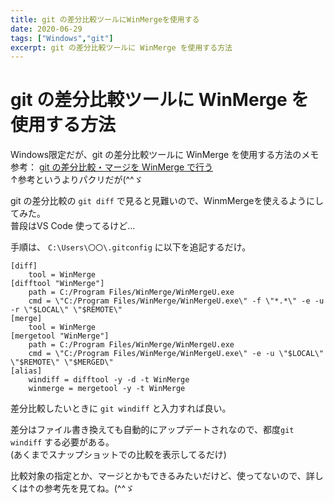 ```yaml
---
title: git の差分比較ツールにWinMergeを使用する
date: 2020-06-29
tags: ["Windows","git"]
excerpt: git の差分比較ツールに WinMerge を使用する方法
---
```


# git の差分比較ツールに WinMerge を使用する方法

Windows限定だが、git の差分比較ツールに WinMerge を使用する方法のメモ  
参考： [git の差分比較・マージを WinMerge で行う](https://qiita.com/kobake@github/items/fb317b4fdacad718a4b2?fbclid=IwAR1eO6ENMKDeeY3PmGJWrKLf_n1rgC8NVPBF60xKMiG02yAFgCFS6ceC7IE)  
↑参考というよりパクリだが(^^ゞ

git の差分比較の ``git diff`` で見ると見難いので、WinmMergeを使えるようにしてみた。  
普段はVS Code 使ってるけど...   


手順は、 ``C:\Users\〇〇\.gitconfig`` に以下を追記するだけ。

```
[diff]
    tool = WinMerge
[difftool "WinMerge"]
    path = C:/Program Files/WinMerge/WinMergeU.exe
    cmd = \"C:/Program Files/WinMerge/WinMergeU.exe\" -f \"*.*\" -e -u -r \"$LOCAL\" \"$REMOTE\"
[merge]
    tool = WinMerge
[mergetool "WinMerge"]
    path = C:/Program Files/WinMerge/WinMergeU.exe
    cmd = \"C:/Program Files/WinMerge/WinMergeU.exe\" -e -u \"$LOCAL\" \"$REMOTE\" \"$MERGED\"
[alias]
    windiff = difftool -y -d -t WinMerge
    winmerge = mergetool -y -t WinMerge
```

差分比較したいときに ``git windiff`` と入力すれば良い。  

差分はファイル書き換えても自動的にアップデートされなので、都度``git windiff`` する必要がある。  
(あくまでスナップショットでの比較を表示してるだけ)  

比較対象の指定とか、マージとかもできるみたいだけど、使ってないので、詳しくは↑の参考先を見てね。(^^ゞ  

